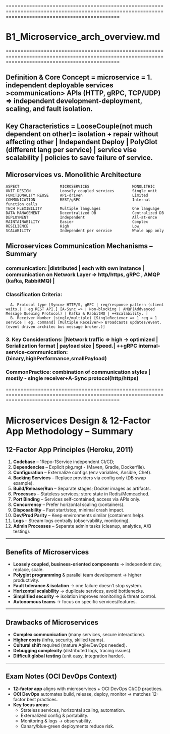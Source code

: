 ===================================================================================================================================================

# B1_Microservice_arch_overview.md

===================================================================================================================================================

## Definition & Core Concept = microservice = 1. independent deployable services >communication> APIs (HTTP, gRPC, TCP/UDP) => independent development-deployment, scaling, and fault isolation.

## Key Characteristics = LooseCouple(not much dependent on other)= isolation + repair without affecting other | Independent Deploy | PolyGlot (different lang per service) | service vise scalability | policies to save failure of service.

## Microservices vs. Monolithic Architecture

    ASPECT                  MICROSERVICES                   MONOLITHIC
    UNIT DESIGN             Loosely coupled services        Single unit
    FUNCTIONALITY REUSE     API-driven                      Limited
    COMMUNICATION           REST/gRPC                       Internal function calls
    TECH FLEXIBILITY        Multiple languages              One language
    DATA MANAGEMENT         Decentralized DB                Centralized DB
    DEPLOYMENT              Independent                     All-at-once
    MAINTAINABILITY         Easier                          Complex
    RESILIENCE              High                            Low
    SCALABILITY             Independent per service         Whole app only

## Microservices Communication Mechanisms – Summary

### communication: |distributed | each with own instance | communication on Network Layer => http/https, gRPC , AMQP (kafka, RabbitMQ) |

### Classification Criteria:

      A. Protocol type [Sync=> HTTP/S, gRPC | req/response pattern (client waits.) | eg REST API.] [A-Sync => | Non-blocking | AMQP(Addvanced Message Queuing Protocol) | Kafka & RabbitMQ | ++Scalability. ]
      B. Receiver Number (single/multiple) [SingleReciever => 1 req = 1 service | eg. command] [Multiple Receiver=> Broadcasts updates/event. (event driven architec bus message broker.)]

### 3. Key Considerations: |Network traffic => high -> optimized | Serialization format | payload size | Speed.| ++gRPC internal-service-communication: (binary,highPerformance,smallPayload)

### CommonPractice: combination of communication styles | mostly - single receiver+A-Sync protocol(http/https)

===================================================================================================================================================

# Microservices Design & 12-Factor App Methodology – Summary

## 12-Factor App Principles (Heroku, 2011)

1. **Codebase** – 1Repo-1Service independent CI/CD;
2. **Dependencies** – Explicit pkg.mgt - (Maven, Gradle, Dockerfile).
3. **Configuration** – Externalize configs (env variables, Ansible, Chef).
4. **Backing Services** – Replace providers via config only (DB swap example).
5. **Build/Release/Run** – Separate stages; Docker images as artifacts.
6. **Processes** – Stateless services; store state in Redis/Memcached.
7. **Port Binding** – Services self-contained; access via APIs only.
8. **Concurrency** – Prefer horizontal scaling (containers).
9. **Disposability** – Fast start/stop, minimal crash impact.
10. **Dev/Prod Parity** – Keep environments similar (containers help).
11. **Logs** – Stream logs centrally (observability, monitoring).
12. **Admin Processes** – Separate admin tasks (cleanup, analytics, A/B testing).

---

## Benefits of Microservices

- **Loosely coupled, business-oriented components** → independent dev, replace, scale.
- **Polyglot programming** & parallel team development → higher productivity.
- **Fault tolerance & isolation** → one failure doesn’t stop system.
- **Horizontal scalability** → duplicate services, avoid bottlenecks.
- **Simplified security** → isolation improves monitoring & threat control.
- **Autonomous teams** → focus on specific services/features.

---

## Drawbacks of Microservices

- **Complex communication** (many services, secure interactions).
- **Higher costs** (infra, security, skilled teams).
- **Cultural shift** required (mature Agile/DevOps needed).
- **Debugging complexity** (distributed logs, tracing issues).
- **Difficult global testing** (unit easy, integration harder).

---

## Exam Notes (OCI DevOps Context)

- **12-factor app** aligns with microservices + OCI DevOps CI/CD practices.
- **OCI DevOps** automates build, release, deploy, monitor → matches 12-factor best practices.
- **Key focus areas**:
  - Stateless services, horizontal scaling, automation.
  - Externalized config & portability.
  - Monitoring & logs → observability.
  - Canary/blue-green deployments reduce risk.
